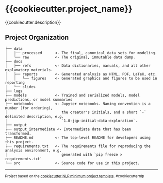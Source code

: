 {{cookiecutter.project_name}}
==============================

{{cookiecutter.description}}

Project Organization
------------

    ├── data
    │   ├── processed      <- The final, canonical data sets for modeling.
    │   └── raw            <- The original, immutable data dump.
    ├── docs
    │   ├── refs           <- Data dictionaries, manuals, and all other explanatory materials.
    │   ├── reports        <- Generated analysis as HTML, PDF, LaTeX, etc.
    │   │   └── figures    <- Generated graphics and figures to be used in reporting
    │   └── slides
    ├── logs
    ├── models             <- Trained and serialized models, model predictions, or model summaries
    ├── notebooks          <- Jupyter notebooks. Naming convention is a number (for ordering),
    │                         the creator's initials, and a short `-` delimited description, e.g.
    │                         `1.0-jqp-initial-data-exploration`.
    ├── output
    ├── output_intermediate <- Intermediate data that has been transformed.
    ├── README.md          <- The top-level README for developers using this project.
    ├── requirements.txt   <- The requirements file for reproducing the analysis environment, e.g.
    │                         generated with `pip freeze > requirements.txt`
    └── src                <- Source code for use in this project.


--------

<p><small>Project based on the <a target="_blank" href="https://github.com/liuxinglan/cookiecutter-nlp">cookiecutter NLP minimum project template</a>. #cookiecutternlp</small></p>
